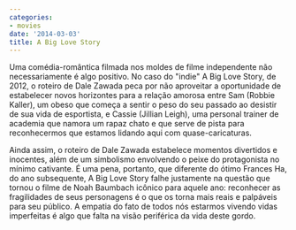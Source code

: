 ```yaml
---
categories:
- movies
date: '2014-03-03'
title: A Big Love Story
---
```


Uma comédia-romântica filmada nos moldes de filme independente não necessariamente é algo positivo. No caso do "indie" A Big Love Story, de 2012, o roteiro de Dale Zawada peca por não aproveitar a oportunidade de estabelecer novos horizontes para a relação amorosa entre Sam (Robbie Kaller), um obeso que começa a sentir o peso do seu passado ao desistir de sua vida de esportista, e Cassie (Jillian Leigh), uma personal trainer de academia que namora um rapaz chato e que serve de pista para reconhecermos que estamos lidando aqui com quase-caricaturas.

Ainda assim, o roteiro de Dale Zawada estabelece momentos divertidos e inocentes, além de um simbolismo envolvendo o peixe do protagonista no mínimo cativante. É uma pena, portanto, que diferente do ótimo Frances Ha, do ano subsequente, A Big Love Story falhe justamente na questão que tornou o filme de Noah Baumbach icônico para aquele ano: reconhecer as fragilidades de seus personagens é o que os torna mais reais e palpáveis para seu público. A empatia do fato de todos nós estarmos vivendo vidas imperfeitas é algo que falta na visão periférica da vida deste gordo.